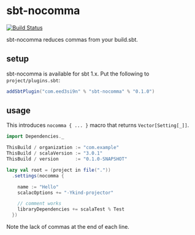 sbt-nocomma
===========

[![Build Status](https://travis-ci.org/sbt/sbt-nocomma.svg?branch=master)](https://travis-ci.org/sbt/sbt-nocomma)

sbt-nocomma reduces commas from your build.sbt.

setup
-----

sbt-nocomma is available for sbt 1.x. Put the following to `project/plugins.sbt`:

```scala
addSbtPlugin("com.eed3si9n" % "sbt-nocomma" % "0.1.0")
```

usage
-----

This introduces `nocomma { ... }` macro that returns `Vector[Setting[_]]`.


```scala
import Dependencies._

ThisBuild / organization := "com.example"
ThisBuild / scalaVersion := "3.0.1"
ThisBuild / version      := "0.1.0-SNAPSHOT"

lazy val root = (project in file("."))
  .settings(nocomma {

    name := "Hello"
    scalacOptions += "-Ykind-projector"

    // comment works
    libraryDependencies += scalaTest % Test
  })
```

Note the lack of commas at the end of each line.
